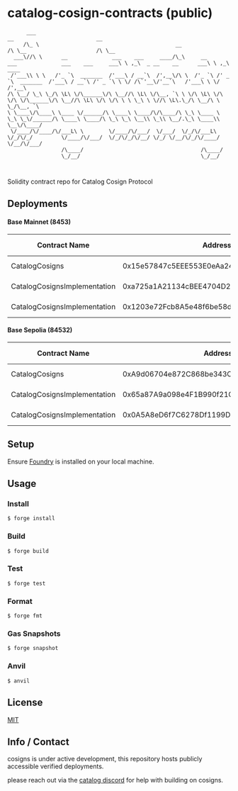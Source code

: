 # catalog-cosign-contracts (public)


```
      ___                                                                                               __                          __
     /\_ \                                           __                                                /\ \__                      /\ \__
  ___\//\ \      __              ___    ___     ____/\_\     __     ___              ___    ___     ___\ \ ,_\  _ __    __      ___\ \ ,_\   ____
 /'___\\ \ \   /'_ `\  _______  /'___\ / __`\  /',__\/\ \  /'_ `\ /' _ `\  _______  /'___\ / __`\ /' _ `\ \ \/ /\`'__\/'__`\   /'___\ \ \/  /',__\
/\ \__/ \_\ \_/\ \L\ \/\______\/\ \__//\ \L\ \/\__, `\ \ \/\ \L\ \/\ \/\ \/\______\/\ \__//\ \L\ \/\ \/\ \ \ \_\ \ \//\ \L\.\_/\ \__/\ \ \_/\__, `\
\ \____\/\____\ \____ \/______/\ \____\ \____/\/\____/\ \_\ \____ \ \_\ \_\/______/\ \____\ \____/\ \_\ \_\ \__\\ \_\\ \__/.\_\ \____\\ \__\/\____/
 \/____/\/____/\/___L\ \        \/____/\/___/  \/___/  \/_/\/___L\ \/_/\/_/         \/____/\/___/  \/_/\/_/\/__/ \/_/ \/__/\/_/\/____/ \/__/\/___/
                 /\____/                                     /\____/
                 \_/__/                                      \_/__/



```

Solidity contract repo for Catalog Cosign Protocol

## Deployments

#### Base Mainnet (8453)

| Contract Name        | Address                                   | Network   | Deployment Date | Additional Info |
|----------------------|-------------------------------------------|-----------|-----------------|-----------------|
| CatalogCosigns            | 0x15e57847c5EEE553E0eAa247De0dFFeF28DD68eb                         | Base Mainnet  | 2023-12-12      | Proxy Contract               |
| CatalogCosignsImplementation            | 0xa725a1A21134cBEE4704D26B860512c3D85199f9                               | Base Mainnet   | 2023-12-12      | Implementation V1              |
| CatalogCosignsImplementation            | 0x1203e72Fcb8A5e48f6be58d1f62185a8E84F792F                               | Base Mainnet   | 2024-02-29      | Implementation V2              |

#### Base Sepolia (84532)

| Contract Name        | Address                                   | Network   | Deployment Date | Additional Info |
|----------------------|-------------------------------------------|-----------|-----------------|-----------------|
| CatalogCosigns            | 0xA9d06704e872C868be343C8DDBb2B412d17dea6c                         | Base Sepolia  | 2023-12-12      | Proxy Contract               |
| CatalogCosignsImplementation            | 0x65a87A9a098e4F1B990f21C1D48997Ac79546212                               | Base Sepolia   | 2023-12-12      | Implementation V1              |
| CatalogCosignsImplementation            | 0x0A5A8eD6f7C6278Df1199D69be902E355293778F                               | Base Sepolia   | 2024-02-29      | Implementation V2              |


## Setup

Ensure [Foundry](https://getfoundry.sh) is installed on your local machine.

## Usage

### Install

```shell
$ forge install
```

### Build

```shell
$ forge build
```

### Test

```shell
$ forge test
```

### Format

```shell
$ forge fmt
```

### Gas Snapshots

```shell
$ forge snapshot
```

### Anvil

```shell
$ anvil
```


## License

[MIT](LICENSE)

## Info / Contact

cosigns is under active development, this repository hosts publicly accessible verified deployments.

please reach out via the [catalog discord](https://catalog.community) for help with building on cosigns.
